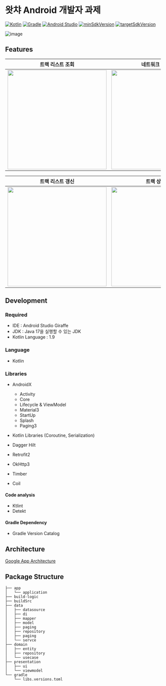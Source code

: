 # 왓챠 Android 개발자 과제

[![Kotlin](https://img.shields.io/badge/Kotlin-1.9.0-blue.svg)](https://kotlinlang.org)
[![Gradle](https://img.shields.io/badge/gradle-8.0-green.svg)](https://gradle.org/)
[![Android Studio](https://img.shields.io/badge/Android%20Studio-2022.3.1%20%28Giraff%29-green)](https://developer.android.com/studio)
[![minSdkVersion](https://img.shields.io/badge/minSdkVersion-23-red)](https://developer.android.com/distribute/best-practices/develop/target-sdk)
[![targetSdkVersion](https://img.shields.io/badge/targetSdkVersion-34-orange)](https://developer.android.com/distribute/best-practices/develop/target-sdk)
<br/>

![image](https://github.com/easyhooon/watcha-assignment/assets/51016231/970379ba-cf65-4786-9e6b-fa9dab20e24c)

## Features

|트랙 리스트 조회|네트워크 에러 처리|
|:-----:|:-----:|
|<img width="320" src="https://github.com/easyhooon/watcha-assignment/assets/51016231/674c342c-aa4f-437b-a9c5-28fbd7b1c809.gif">|<img width="320" src="https://github.com/easyhooon/watcha-assignment/assets/51016231/201cbdd4-dd96-443b-b18a-731fcf9ae378.gif">|

|트랙 리스트 갱신|트랙 상세 화면|
|:-----:|:-----:|
|<img width="320" src="https://github.com/easyhooon/watcha-assignment/assets/51016231/1869ee54-6b3d-4854-bfbb-205e992cfee7.gif">|<img width="320" src="https://github.com/easyhooon/watcha-assignment/assets/51016231/ec4f7880-6821-46d8-bed5-7340267b53e4.gif">|

## Development

### Required

- IDE : Android Studio Giraffe
- JDK : Java 17을 실행할 수 있는 JDK
- Kotlin Language : 1.9

### Language

- Kotlin

### Libraries

- AndroidX
  - Activity
  - Core
  - Lifecycle & ViewModel
  - Material3
  - StartUp
  - Splash
  - Paging3

- Kotlin Libraries (Coroutine, Serialization)

- Dagger Hilt
- Retrofit2
- OkHttp3
- Timber
- Coil

#### Code analysis

- Ktlint
- Detekt

#### Gradle Dependency

- Gradle Version Catalog

## Architecture
[Google App Architecture](https://developer.android.com/topic/architecture)

## Package Structure
```
├── app
│   └── application
├── build-logic
├── buildSrc
├── data
│   ├── datasource
│   ├── di
│   ├── mapper
│   ├── model
│   ├── paging
│   ├── repository
│   ├── paging
│   └── servce
├── domain
│   ├── entity
│   ├── repository
│   └── usecase
├── presentation
│   ├── ui
│   └── viewmodel
└── gradle
    └── libs.versions.toml
```

